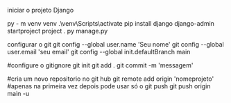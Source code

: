 iniciar o projeto Django

py - m venv venv 
.\venv\Scripts\activate
pip install django
django-admin startproject project . 
py manage.py


configurar o git 
git config --global user.name  'Seu nome'
git config --global user.email 'seu email'
git config --global init.defaultBranch main

#configure o gitignore
git init 
git add . 
git commit -m 'messagem'


#cria um novo repositorio no git hub 
git remote add origin 'nomeprojeto'
#apenas na primeira vez depois pode usar só o git push
git push origin main -u


